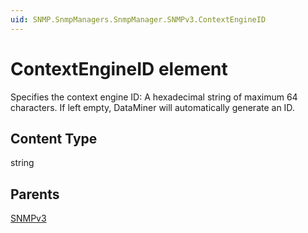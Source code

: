```yaml
---
uid: SNMP.SnmpManagers.SnmpManager.SNMPv3.ContextEngineID
---
```


# ContextEngineID element

Specifies the context engine ID: A hexadecimal string of maximum 64 characters. If left empty, DataMiner will automatically generate an ID.

## Content Type

string

## Parents

[SNMPv3](xref:SNMP.SnmpManagers.SnmpManager.SNMPv3)
